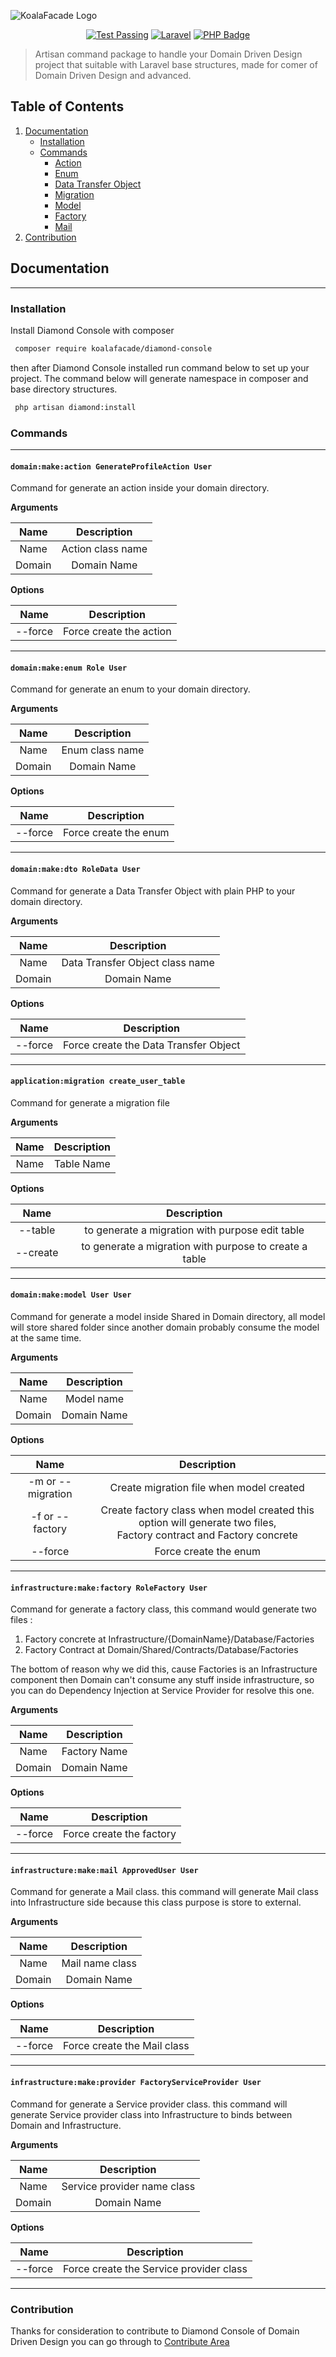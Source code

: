 ![KoalaFacade Logo](https://camo.githubusercontent.com/cc271582ba553880fcdfe628ce5a24f4b410c82032469cffb30eaf03afa2944b/68747470733a2f2f692e6962622e636f2f437670575758762f4c6f676f2d4b6f616c616772616d6d65722d62616e6e65722e706e67)

<p align="center">
    <a href="https://github.com/KoalaFacade/diamond-console/actions/workflows/run-test.yml"><img src="https://img.shields.io/github/workflow/status/KoalaFacade/diamond-console/run-tests?label=Test&style=for-the-badge" alt="Test Passing"/></a>
    <a href="https://laravel.com"><img src="https://img.shields.io/badge/Laravel-8.x-red?style=for-the-badge&logo=Laravel" alt="Laravel" /></a> 
    <a href="https://php.net"><img src="https://img.shields.io/badge/PHP-8.x-7A86B8?style=for-the-badge&logo=php" alt="PHP Badge"/></a>
</p>

> Artisan command package to handle your Domain Driven Design project that suitable with Laravel base structures, made for comer of Domain Driven Design
and advanced.
>

## Table of Contents

1. [Documentation](#documentation)
    - [Installation](#installation)
    - [Commands](#commands)
        - [Action](#domainmakeaction-generateprofileaction-user)
        - [Enum](#domainmakeenum-role-user)
        - [Data Transfer Object](#domainmakedto-roledata-user)
        - [Migration](#applicationmigration-createusertable)
        - [Model](#domainmakemodel-user-user)
        - [Factory](#infrastructuremakefactory-rolefactory-user)
        - [Mail](#infrastructuremakemail-approveduser-user)
2. [Contribution](#contribution)

## Documentation

---

### Installation
Install Diamond Console with composer
```bash
 composer require koalafacade/diamond-console
```
then after Diamond Console installed run command below to set up your project. 
The command below will generate namespace in composer and base directory structures.
```bash
 php artisan diamond:install
```

### Commands

---
#### `domain:make:action GenerateProfileAction User`
Command for generate an action inside your domain directory.

**Arguments**

|  Name  |    Description    |
|:------:|:-----------------:|
|  Name  | Action class name |
| Domain |    Domain Name    |

**Options**

|  Name   |       Description       |
|:-------:|:-----------------------:|
| --force | Force create the action |

---

#### `domain:make:enum Role User`
Command for generate an enum to your domain directory.

**Arguments**

|  Name  |   Description   |
|:------:|:---------------:|
|  Name  | Enum class name |
| Domain |   Domain Name   |

**Options**

|  Name   |      Description      |
|:-------:|:---------------------:|
| --force | Force create the enum |

---

#### `domain:make:dto RoleData User`
Command for generate a Data Transfer Object with plain PHP to your domain directory.

**Arguments**

|  Name  |           Description            |
|:------:|:--------------------------------:|
|  Name  | Data Transfer Object class  name |
| Domain |           Domain Name            |

**Options**

|  Name   |              Description              |
|:-------:|:-------------------------------------:|
| --force | Force create the Data Transfer Object |

---

#### `application:migration create_user_table`
Command for generate a migration file

**Arguments**

|  Name  | Description |
|:------:|:-----------:|
|  Name  | Table Name  |

**Options**

|   Name   |                      Description                       |
|:--------:|:------------------------------------------------------:|
| --table  |    to generate a migration with purpose edit table     |
| --create | to generate a migration with purpose to create a table |

---

#### `domain:make:model User User`
Command for generate a model inside Shared in Domain directory,
all model will store shared folder since another domain probably consume
the model at the same time.

**Arguments**

|  Name  | Description |
|:------:|:-----------:|
|  Name  | Model  name |
| Domain | Domain Name |

**Options**

|       Name        |                                                       Description                                                        |
|:-----------------:|:------------------------------------------------------------------------------------------------------------------------:|
| -m or --migration |                                         Create migration file when model created                                         |
|  -f or --factory  | Create factory class when model created this option will generate two files, <br/> Factory contract and Factory concrete |
|      --force      |                                                  Force create the enum                                                   |


---

#### `infrastructure:make:factory RoleFactory User`
Command for generate a factory class, this command would generate two files :

1. Factory concrete at Infrastructure/{DomainName}/Database/Factories
2. Factory Contract at Domain/Shared/Contracts/Database/Factories

The bottom of reason why we did this, cause Factories is an Infrastructure 
component then Domain can't consume any stuff inside infrastructure, 
so you can do Dependency Injection at Service Provider for resolve this one.

**Arguments**

|  Name  | Description  |
|:------:|:------------:|
|  Name  | Factory Name |
| Domain | Domain Name  |

**Options**

|  Name   |       Description        |
|:-------:|:------------------------:|
| --force | Force create the factory |

---

#### `infrastructure:make:mail ApprovedUser User`
Command for generate a Mail class.
this command will generate Mail class into Infrastructure side because this class purpose is
store to external.

**Arguments**

|  Name  |   Description   |
|:------:|:---------------:|
|  Name  | Mail name class |
| Domain |   Domain Name   |

**Options**

|  Name   |         Description         |
|:-------:|:---------------------------:|
| --force | Force create the Mail class |

---

#### `infrastructure:make:provider FactoryServiceProvider User`
Command for generate a Service provider class.
this command will generate Service provider class into Infrastructure to binds between Domain and Infrastructure.

**Arguments**

|  Name  |         Description         |
|:------:|:---------------------------:|
|  Name  | Service provider name class |
| Domain |         Domain Name         |

**Options**

|  Name   |               Description               |
|:-------:|:---------------------------------------:|
| --force | Force create the Service provider class |

---

### Contribution
Thanks for consideration to contribute to Diamond Console of Domain Driven Design you can go through to
[Contribute Area](https://github.com/KoalaFacade/diamond-console/blob/main/CONTRIBUTE.md)
